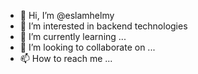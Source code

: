 - 👋 Hi, I’m @eslamhelmy
- 👀 I’m interested in backend technologies
- 🌱 I’m currently learning ...
- 💞️ I’m looking to collaborate on ...
- 📫 How to reach me ...

<!---
eslamhelmy/eslamhelmy is a ✨ special ✨ repository because its `README.md` (this file) appears on your GitHub profile.
You can click the Preview link to take a look at your changes.
--->
